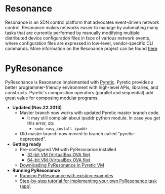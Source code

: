 Resonance
===========

Resonance is an SDN control platform that advocates event-driven network control. Resonance makes networks easier to manage by automating many tasks that are currently performed by manually modifying multiple distributed device configuration files in face of various network events, where configuration files are expressed in low-level, vendor-specific CLI commands. More information on the Resonance project can be found [here](http://resonance.noise.gatech.edu/).


PyResonance
===========

PyResonance is Resonance implemented with [Pyretic](http://frenetic-lang.org/pyretic/). Pyretic provides a better programmer-friendly environment with high-level APIs, libraries, and constructs. Pyretic's composition operators (parallel and sequential) add great value for composing modular programs. 
  - **Updated (Nov.22.2013)**
    - Master branch now works with updated Pyretic master branch code.
      - It may still complain about ipaddr python module. In case you get this error, do:
        - ``sudo easy_install ipaddr``
    - Old master branch now moved to branch called "pyretic-deprecated".
  - **Getting ready**
    - Pre-configured VM with PyResonance installed
      - [32-bit VM (VirtualBox OVA file)](http://resonance.noise.gatech.edu/data/PyResonance_0.2.0_32bit.ova)
      - [64-bit VM (VirtualBox OVA file)](http://resonance.noise.gatech.edu/data/PyResonance_0.2.0_64bit.ova)
    - [Downloading PyResonance in Pyretic VM](https://github.com/Resonance-SDN/pyresonance/wiki/Downloading-PyResonance-Module-in-Pyretic-VM)
  - **Running PyResonance**
    - [Running PyResonance with existing examples](https://github.com/Resonance-SDN/pyresonance/wiki/Running-PyResonance)
    - [Step-by-step tutorial for implementing your own PyResonance task (app)](https://github.com/Resonance-SDN/pyresonance/wiki/How-to-write-a-PyResonance-Task:-Step-by-step-tutorial)
